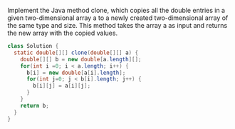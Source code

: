 
Implement the Java method clone, which copies all the double entries in a given two-dimensional array a to a newly created two-dimensional array of the same type and size. 
This method takes the array a as input and returns the new array with the copied values.

```java
class Solution {
  static double[][] clone(double[][] a) {
    double[][] b = new double[a.length][];
    for(int i =0; i < a.length; i++) {
      b[i] = new double[a[i].length];
      for(int j=0; j < b[i].length; j++) {
        b[i][j] = a[i][j];
      }
    }
    return b;
  }
}
```
